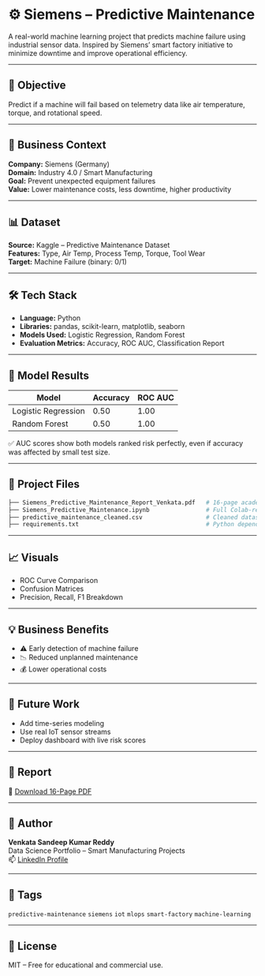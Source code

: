 # ⚙️ Siemens – Predictive Maintenance

A real-world machine learning project that predicts machine failure using industrial sensor data. Inspired by Siemens’ smart factory initiative to minimize downtime and improve operational efficiency.

---

## 🎯 Objective

Predict if a machine will fail based on telemetry data like air temperature, torque, and rotational speed.

---

## 🧠 Business Context

**Company:** Siemens (Germany)  
**Domain:** Industry 4.0 / Smart Manufacturing  
**Goal:** Prevent unexpected equipment failures  
**Value:** Lower maintenance costs, less downtime, higher productivity

---

## 📊 Dataset

**Source:** Kaggle – Predictive Maintenance Dataset  
**Features:** Type, Air Temp, Process Temp, Torque, Tool Wear  
**Target:** Machine Failure (binary: 0/1)

---

## 🛠️ Tech Stack

- **Language:** Python
- **Libraries:** pandas, scikit-learn, matplotlib, seaborn
- **Models Used:** Logistic Regression, Random Forest
- **Evaluation Metrics:** Accuracy, ROC AUC, Classification Report

---

## 🧪 Model Results

| Model               | Accuracy | ROC AUC |
|--------------------|----------|---------|
| Logistic Regression | 0.50     | 1.00    |
| Random Forest       | 0.50     | 1.00    |

✅ AUC scores show both models ranked risk perfectly, even if accuracy was affected by small test size.

---

## 📁 Project Files

```bash
├── Siemens_Predictive_Maintenance_Report_Venkata.pdf   # 16-page academic report
├── Siemens_Predictive_Maintenance.ipynb                # Full Colab-ready notebook
├── predictive_maintenance_cleaned.csv                  # Cleaned dataset
├── requirements.txt                                    # Python dependencies
```

---

## 📈 Visuals

- ROC Curve Comparison
- Confusion Matrices
- Precision, Recall, F1 Breakdown

---

## 💡 Business Benefits

- ⚠️ Early detection of machine failure
- 📉 Reduced unplanned maintenance
- 💰 Lower operational costs

---

## 🚀 Future Work

- Add time-series modeling
- Use real IoT sensor streams
- Deploy dashboard with live risk scores

---

## 🧾 Report

📄 [Download 16-Page PDF](./Siemens_Predictive_Maintenance_Report_Venkata.pdf)

---

## 👤 Author

**Venkata Sandeep Kumar Reddy**  
Data Science Portfolio – Smart Manufacturing Projects  
📫 [LinkedIn Profile](#)

---

## 🔖 Tags

`predictive-maintenance` `siemens` `iot` `mlops` `smart-factory` `machine-learning`

---

## 📜 License

MIT – Free for educational and commercial use.